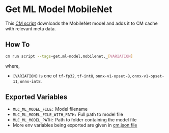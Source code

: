 # Get ML Model MobileNet
This [CM script](https://github.com/mlcommons/ck/blob/master/cm/docs/specs/script.md) downloads the MobileNet model and adds it to CM cache with relevant meta data.

## How To
```bash
cm run script --tags=get,ml-model,mobilenet,_[VARIATION]
```
where,
* `[VARIATION]` is one of  `tf-fp32`, `tf-int8`, `onnx-v1-opset-8`, `onnx-v1-opset-11`, `onnx-int8`.

## Exported Variables
* `MLC_ML_MODEL_FILE:` Model filename
* `MLC_ML_MODEL_FILE_WITH_PATH:` Full path to model file
* `MLC_ML_MODEL_PATH:` Path to folder containing the model file
* More env variables being exported are given in [cm.json file](_cm.json)
